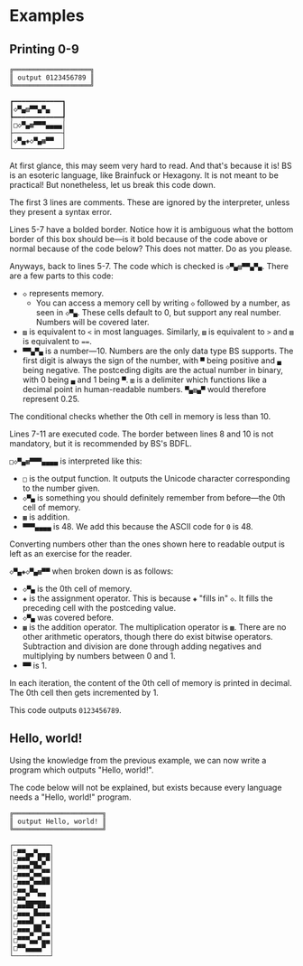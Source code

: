 # Examples

## Printing 0-9

```bs
╔═══════════════════╗
║ output 0123456789 ║
╚═══════════════════╝

┏━━━━━━━━━━━━┓
┃◇▀▄▨▀▀▄▀▄   ┃
┡━━━━━━━━━━━━┩
│□◇▀▄▦▀▀▀▄▄▄▄│
├────────────┤
│◇▀▄◈◇▀▄▦▀▀  │
└────────────┘
```

At first glance, this may seem very hard to read. And that's because it is!
BS is an esoteric language, like Brainfuck or Hexagony. It is not meant to be practical! But nonetheless, let us break this code down.

The first 3 lines are comments. These are ignored by the interpreter, unless they present a syntax error.

Lines 5-7 have a bolded border. Notice how it is ambiguous what the bottom border of this box should be—is it bold because of the code above or normal because of the code below? This does not matter. Do as you please.

Anyways, back to lines 5-7. The code which is checked is `◇▀▄▨▀▀▄▀▄`.
There are a few parts to this code:

- `◇` represents memory.
  - You can access a memory cell by writing `◇` followed by a number, as seen in `◇▀▄`. These cells default to 0, but support any real number. Numbers will be covered later.
- `▨` is equivalent to `<` in most languages. Similarly, `▧` is equivalent to `>` and `▤` is equivalent to `==`.
- `▀▀▄▀▄` is a number—10. Numbers are the only data type BS supports.
The first digit is always the sign of the number, with `▀` being positive and `▄` being negative. The postceding digits are the actual number in binary, with 0 being `▄` and 1 being `▀`. `▥` is a delimiter which functions like a decimal point in human-readable numbers. `▀▄▥▄▀` would therefore represent 0.25.

The conditional checks whether the 0th cell in memory is less than 10.

Lines 7-11 are executed code. The border between lines 8 and 10 is not mandatory, but it is recommended by BS's BDFL.

`□◇▀▄▦▀▀▀▄▄▄▄` is interpreted like this:

- `□` is the output function. It outputs the Unicode character corresponding to the number given.
- `◇▀▄` is something you should definitely remember from before—the 0th cell of memory.
- `▦` is addition.
- `▀▀▀▄▄▄▄` is 48. We add this because the ASCII code for `0` is 48.

Converting numbers other than the ones shown here to readable output is left as an exercise for the reader.

`◇▀▄◈◇▀▄▦▀▀` when broken down is as follows:

- `◇▀▄` is the 0th cell of memory.
- `◈` is the assignment operator. This is because `◈` "fills in" `◇`. It fills the preceding cell with the postceding value.
- `◇▀▄` was covered before.
- `▦` is the addition operator. The multiplication operator is `▩`. There are no other arithmetic operators, though there do exist bitwise operators. Subtraction and division are done through adding negatives and multiplying by numbers between 0 and 1.
- `▀▀` is 1.

In each iteration, the content of the 0th cell of memory is printed in decimal. The 0th cell then gets incremented by 1.

This code outputs `0123456789`.

## Hello, world!

Using the knowledge from the previous example, we can now write a program which outputs "Hello, world!".

The code below will not be explained, but exists because every language needs a "Hello, world!" program.

```bs
╔══════════════════════╗
║ output Hello, world! ║
╚══════════════════════╝

┌─────────┐
│□▀▀▄▄▀▄▄▄│
│□▀▀▀▄▄▀▄▀│
│□▀▀▀▄▀▀▄▄│
│□▀▀▀▄▀▀▄▄│
│□▀▀▀▄▀▀▀▀│
│□▀▀▄▀▀▄▄ │
│□▀▀▄▄▄▄▄ │
│□▀▀▀▀▄▀▀▀│
│□▀▀▀▄▀▀▀▀│
│□▀▀▀▀▄▄▀▄│
│□▀▀▀▄▀▀▄▄│
│□▀▀▀▄▄▀▄▄│
│□▀▀▄▄▄▄▀ │
└─────────┘
```
